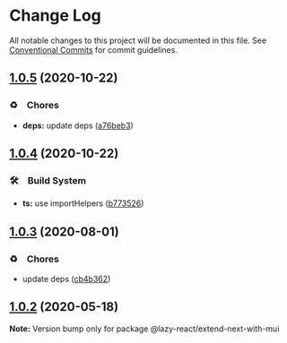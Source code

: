# Change Log

All notable changes to this project will be documented in this file.
See [Conventional Commits](https://conventionalcommits.org) for commit guidelines.

## [1.0.5](https://github.com/bluelovers/ws-react/compare/@lazy-react/extend-next-with-mui@1.0.4...@lazy-react/extend-next-with-mui@1.0.5) (2020-10-22)


### ♻️　Chores

* **deps:** update deps ([a76beb3](https://github.com/bluelovers/ws-react/commit/a76beb37961f79e1f21a0a53f8845c1f5a28a698))





## [1.0.4](https://github.com/bluelovers/ws-react/compare/@lazy-react/extend-next-with-mui@1.0.3...@lazy-react/extend-next-with-mui@1.0.4) (2020-10-22)


### 🛠　Build System

* **ts:** use importHelpers ([b773526](https://github.com/bluelovers/ws-react/commit/b7735267ce68e73a469feb384ac9ef7982ab741b))





## [1.0.3](https://github.com/bluelovers/ws-react/compare/@lazy-react/extend-next-with-mui@1.0.2...@lazy-react/extend-next-with-mui@1.0.3) (2020-08-01)


### ♻️　Chores

* update deps ([cb4b362](https://github.com/bluelovers/ws-react/commit/cb4b3628055a502fa0a7a51ce08541a9a723262e))





## [1.0.2](https://github.com/bluelovers/ws-react/compare/@lazy-react/extend-next-with-mui@1.0.1...@lazy-react/extend-next-with-mui@1.0.2) (2020-05-18)

**Note:** Version bump only for package @lazy-react/extend-next-with-mui
